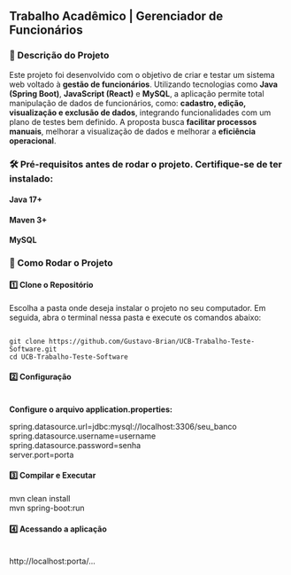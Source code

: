 <h2>Trabalho Acadêmico | Gerenciador de Funcionários</h2>

<h3>📝 Descrição do Projeto</h3> 

Este projeto foi desenvolvido com o objetivo de criar e testar um sistema web voltado à **gestão de funcionários**. Utilizando tecnologias como **Java (Spring Boot)**, **JavaScript (React)** e **MySQL**, a aplicação permite total manipulação de dados de funcionários, como: **cadastro, edição, visualização e exclusão de dados**, integrando funcionalidades com um plano de testes bem definido. A proposta busca **facilitar processos manuais**, melhorar a visualização de dados e melhorar a **eficiência operacional**.


<h3>🛠 Pré-requisitos antes de rodar o projeto. Certifique-se de ter instalado:</h3>

<h4>Java 17+</h4>

<h4>Maven 3+</h4>

<h4>MySQL</h4>

<h3>🚀 Como Rodar o Projeto</h3>

<h4>1️⃣ Clone o Repositório</h4>
<p>Escolha a pasta onde deseja instalar o projeto no seu computador. Em seguida, abra o terminal nessa pasta e execute os comandos abaixo:</p>

<pre><code>
git clone https://github.com/Gustavo-Brian/UCB-Trabalho-Teste-Software.git
cd UCB-Trabalho-Teste-Software
</code></pre>

<h4>2️⃣ Configuração</h4> <br>
<strong>Configure o arquivo application.properties:</strong>

spring.datasource.url=jdbc:mysql://localhost:3306/seu_banco <br>
spring.datasource.username=username <br>
spring.datasource.password=senha<br>
server.port=porta

<h4>3️⃣ Compilar e Executar</h4>

mvn clean install<br>
mvn spring-boot:run

<h4>4️⃣ Acessando a aplicação</h4> <br>
http://localhost:porta/...
